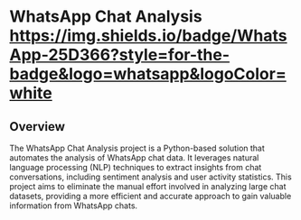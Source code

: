 # WhatsApp Chat Analysis https://img.shields.io/badge/WhatsApp-25D366?style=for-the-badge&logo=whatsapp&logoColor=white

## Overview
The WhatsApp Chat Analysis project is a Python-based solution that automates the analysis of WhatsApp chat data. It leverages natural language processing (NLP) techniques to extract insights from chat conversations, including sentiment analysis and user activity statistics. This project aims to eliminate the manual effort involved in analyzing large chat datasets, providing a more efficient and accurate approach to gain valuable information from WhatsApp chats.
